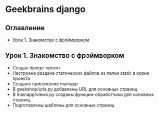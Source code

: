 # Geekbrains django

## Оглавление

- [Урок 1. Знакомство с фрэймворком](#Урок-1)

## Урок 1.  Знакомство с фрэймворком

- Создан django-проект
- Настроена раздача статических файлов из папки static в корне проекта
- Создано приложение mainapp
- В geekshop/urls.py добавлены URL для основных страниц
- В mainapp/views.py созданы функции-обработчики для основных страниц
- Подготовлены шаблоны для основных страниц